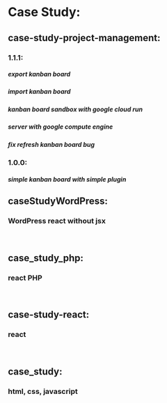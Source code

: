 <h1>Case Study:</h1>
<h2>case-study-project-management:</h2>
<h3>1.1.1: </h3>
<h5>export kanban board</h5>
<h5>import kanban board</h5>
<h5>kanban board sandbox with google cloud run</h5>
<h5>server with google compute engine</h5>
<h5>fix refresh kanban board bug</h5>
<h3>1.0.0: </h3>
<h5>simple kanban board with simple plugin</h5>

<h2>caseStudyWordPress:</h2>
<h3>WordPress react without jsx</h3><br>

<h2>case_study_php:</h2>
<h3>react PHP</h3><br>

<h2>case-study-react:</h2>
<h3>react</h3><br>

<h2>case_study:</h2>
<h3>html, css, javascript</h3><br>




